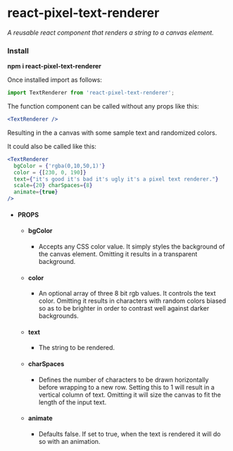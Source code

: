 # react-pixel-text-renderer
*A reusable react component that renders a string to a canvas element.*

### Install
**npm i react-pixel-text-renderer**

Once installed import as follows:

```javascript
import TextRenderer from 'react-pixel-text-renderer';
```

The function component can be called without any props like this:

```jsx
<TextRenderer />
```

Resulting in the a canvas with some sample text and randomized colors.

It could also be called like this:

```jsx
<TextRenderer 
  bgColor = {'rgba(0,10,50,1)'} 
  color = {[230, 0, 190]} 
  text={"it's good it's bad it's ugly it's a pixel text renderer."}
  scale={20} charSpaces={8} 
  animate={true}
/>
```

* #### PROPS 
  * #### bgColor 
    * Accepts any CSS color value. It simply styles the background of the canvas element. Omitting it results in a transparent background.

  * #### color 
    * An optional array of three 8 bit rgb values. It controls the text color. Omitting it results in characters with random colors biased so as to be brighter in order to contrast well against darker backgrounds.

  * #### text
    * The string to be rendered.

  * #### charSpaces 
    * Defines the number of characters to be drawn horizontally before wrapping to a new row. Setting this to 1 will result in a vertical column of text. Omitting it will size the canvas to fit the length of the input text.

  * #### animate
    * Defaults false. If set to true, when the text is rendered it will do so with an animation.
